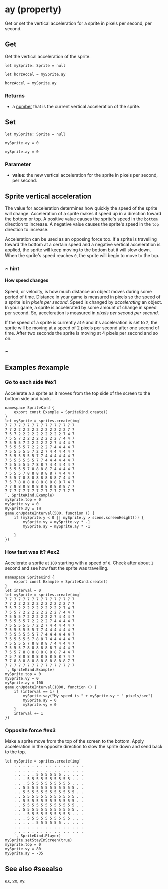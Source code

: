 # ay (property)

Get or set the vertical acceleration for a sprite in pixels per second, per second.

## Get

Get the vertical acceleration of the sprite.

```block
let mySprite: Sprite = null

let horzAccel = mySprite.ay
```

```typescript-ignorelet
horzAccel = mySprite.ay
```

### Returns

* a [number](/types/number) that is the current vertical acceleration of the sprite.

## Set

```block
let mySprite: Sprite = null

mySprite.ay = 0
```

```typescript-ignore
mySprite.ay = 0
```

### Parameter

* **value**: the new vertical acceleration for the sprite in pixels per second, per second.

## Sprite vertical acceleration

The value for acceleration determines how quickly the speed of the sprite will change. Acceleration of a sprite makes it speed up in a direction toward the bottom or top. A positive value causes the sprite's speed in the `bottom` direction to increase. A negative value causes the sprite's speed in the `top` direction to increase.

Acceleration can be used as an opposing force too. If a sprite is travelling toward the bottom at a certain speed and a negative vertical acceleration is applied, the sprite will keep moving to the bottom but it will slow down. When the sprite's speed reaches `0`, the sprite will begin to move to the top.


### ~ hint

#### How speed changes

Speed, or velocity, is how much distance an object moves during some period of time. Distance in your game is measured in pixels so the speed of a sprite is in _pixels per second_. Speed is changed by _accelerating_ an object. In your game, a sprite is accelerated by some amount of change in speed per second. So, acceleration is measured in _pixels per second per second_.

If the speed of a sprite is currently at `0` and it's acceleration is set to `2`, the sprite will be moving at a speed of 2 pixels per second after one second of time. After two seconds the sprite is moving at 4 pixels per second and so on.

### ~

## Examples #example

### Go to each side #ex1

Accelerate a a sprite as it moves from the top side of the screen to the bottom side and back.

```blocks
namespace SpriteKind {
    export const Example = SpriteKind.create()
}
let mySprite = sprites.create(img`
7 7 7 7 7 7 7 7 7 7 7 7 7 7 7 7 
7 7 2 2 2 2 2 2 2 2 2 2 2 2 7 7 
7 5 7 2 2 2 2 2 2 2 2 2 2 7 4 7 
7 5 5 7 2 2 2 2 2 2 2 2 7 4 4 7 
7 5 5 5 7 2 2 2 2 2 2 7 4 4 4 7 
7 5 5 5 5 7 2 2 2 2 7 4 4 4 4 7 
7 5 5 5 5 5 7 2 2 7 4 4 4 4 4 7 
7 5 5 5 5 5 5 7 7 4 4 4 4 4 4 7 
7 5 5 5 5 5 5 7 7 4 4 4 4 4 4 7 
7 5 5 5 5 5 7 8 8 7 4 4 4 4 4 7 
7 5 5 5 5 7 8 8 8 8 7 4 4 4 4 7 
7 5 5 5 7 8 8 8 8 8 8 7 4 4 4 7 
7 5 5 7 8 8 8 8 8 8 8 8 7 4 4 7 
7 5 7 8 8 8 8 8 8 8 8 8 8 7 4 7 
7 7 8 8 8 8 8 8 8 8 8 8 8 8 7 7 
7 7 7 7 7 7 7 7 7 7 7 7 7 7 7 7 
`, SpriteKind.Example)
mySprite.top = 0
mySprite.vy = 0
mySprite.ay = 10
game.onUpdateInterval(500, function () {
    if (mySprite.y < 0 || mySprite.y > scene.screenHeight()) {
        mySprite.vy = mySprite.vy * -1
        mySprite.ay = mySprite.ay * -1

    }
})
```

### How fast was it? #ex2

Accelerate a sprite at `100` starting with a speed of `0`. Check after about `1` second and see how fast the sprite was travelling.

```blocks
namespace SpriteKind {
    export const Example = SpriteKind.create()
}
let interval = 0
let mySprite = sprites.create(img`
7 7 7 7 7 7 7 7 7 7 7 7 7 7 7 7 
7 7 2 2 2 2 2 2 2 2 2 2 2 2 7 7 
7 5 7 2 2 2 2 2 2 2 2 2 2 7 4 7 
7 5 5 7 2 2 2 2 2 2 2 2 7 4 4 7 
7 5 5 5 7 2 2 2 2 2 2 7 4 4 4 7 
7 5 5 5 5 7 2 2 2 2 7 4 4 4 4 7 
7 5 5 5 5 5 7 2 2 7 4 4 4 4 4 7 
7 5 5 5 5 5 5 7 7 4 4 4 4 4 4 7 
7 5 5 5 5 5 5 7 7 4 4 4 4 4 4 7 
7 5 5 5 5 5 7 8 8 7 4 4 4 4 4 7 
7 5 5 5 5 7 8 8 8 8 7 4 4 4 4 7 
7 5 5 5 7 8 8 8 8 8 8 7 4 4 4 7 
7 5 5 7 8 8 8 8 8 8 8 8 7 4 4 7 
7 5 7 8 8 8 8 8 8 8 8 8 8 7 4 7 
7 7 8 8 8 8 8 8 8 8 8 8 8 8 7 7 
7 7 7 7 7 7 7 7 7 7 7 7 7 7 7 7 
`, SpriteKind.Example)
mySprite.top = 0
mySprite.vy = 0
mySprite.ay = 100
game.onUpdateInterval(1000, function () {
    if (interval == 1) {
        mySprite.say("My speed is " + mySprite.vy + " pixels/sec")
        mySprite.ay = 0
        mySprite.vy = 0
    }
    interval += 1
})
```
### Opposite force #ex3

Make a sprite move from the top of the screen to the bottom. Apply acceleration in the opposite direction to slow the sprite down and send back to the top.

```blocks
let mySprite = sprites.create(img`
    . . . . . . . . . . . . . . . . 
    . . . . . . . . . . . . . . . . 
    . . . . . 5 5 5 5 5 5 . . . . . 
    . . . 5 5 5 5 5 5 5 5 5 5 . . . 
    . . . 5 5 5 5 5 5 5 5 5 5 . . . 
    . . 5 5 5 5 5 5 5 5 5 5 5 5 . . 
    . . 5 5 5 5 5 5 5 5 5 5 5 5 . . 
    . . 5 5 5 5 5 5 5 5 5 5 5 5 . . 
    . . 5 5 5 5 5 5 5 5 5 5 5 5 . . 
    . . 5 5 5 5 5 5 5 5 5 5 5 5 . . 
    . . 5 5 5 5 5 5 5 5 5 5 5 5 . . 
    . . . 5 5 5 5 5 5 5 5 5 5 . . . 
    . . . 5 5 5 5 5 5 5 5 5 5 . . . 
    . . . . . 5 5 5 5 5 5 . . . . . 
    . . . . . . . . . . . . . . . . 
    . . . . . . . . . . . . . . . . 
    `, SpriteKind.Player)
mySprite.setStayInScreen(true)
mySprite.top = 0
mySprite.vy = 80
mySprite.ay = -35
```

## See also #seealso

[ax](/reference/sprites/sprite/ax),
[vx](/reference/sprites/sprite/vx),
[vy](/reference/sprites/sprite/vy)
